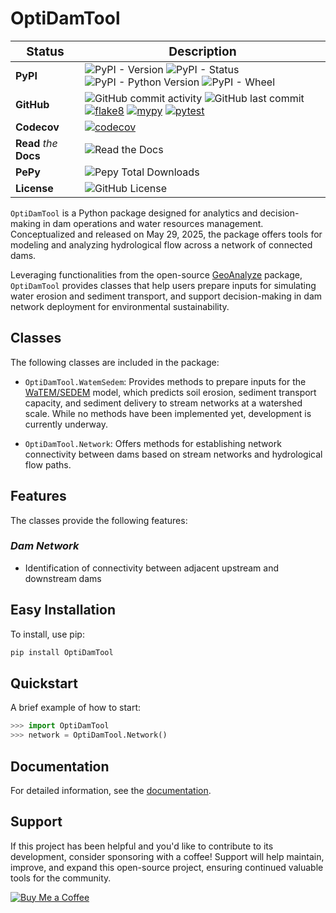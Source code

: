 # OptiDamTool

| <big>Status</big> | <big>Description</big> |
| --- | --- |
| **PyPI**| ![PyPI - Version](https://img.shields.io/pypi/v/OptiDamTool) ![PyPI - Status](https://img.shields.io/pypi/status/OptiDamTool) ![PyPI - Python Version](https://img.shields.io/pypi/pyversions/OptiDamTool) ![PyPI - Wheel](https://img.shields.io/pypi/wheel/OptiDamTool) |
| **GitHub** | ![GitHub commit activity](https://img.shields.io/github/commit-activity/t/debpal/OptiDamTool) ![GitHub last commit](https://img.shields.io/github/last-commit/debpal/OptiDamTool) [![flake8](https://github.com/debpal/OptiDamTool/actions/workflows/linting.yml/badge.svg)](https://github.com/debpal/OptiDamTool/actions/workflows/linting.yml) [![mypy](https://github.com/debpal/OptiDamTool/actions/workflows/typing.yml/badge.svg)](https://github.com/debpal/OptiDamTool/actions/workflows/typing.yml) [![pytest](https://github.com/debpal/OptiDamTool/actions/workflows/testing.yml/badge.svg)](https://github.com/debpal/OptiDamTool/actions/workflows/testing.yml) |
| **Codecov** | [![codecov](https://codecov.io/gh/debpal/OptiDamTool/graph/badge.svg?token=PJOAIRHEW6)](https://codecov.io/gh/debpal/OptiDamTool) |
| **Read** _the_ **Docs** | ![Read the Docs](https://img.shields.io/readthedocs/OptiDamTool) |
| **PePy** | ![Pepy Total Downloads](https://img.shields.io/pepy/dt/OptiDamTool) |
| **License** | ![GitHub License](https://img.shields.io/github/license/debpal/OptiDamTool) |


`OptiDamTool` is a Python package designed for analytics and decision-making in dam operations and water resources management. Conceptualized and released on May 29, 2025, the package offers tools for modeling and analyzing hydrological flow across a network of connected dams.


Leveraging functionalities from the open-source [GeoAnalyze](https://github.com/debpal/GeoAnalyze) package, `OptiDamTool` provides classes that help users prepare inputs for simulating water erosion and sediment transport, and support decision-making in dam network deployment for environmental sustainability.

## Classes

The following classes are included in the package:

- `OptiDamTool.WatemSedem`: Provides methods to prepare inputs for the
[WaTEM/SEDEM](https://github.com/watem-sedem) model, which predicts soil erosion, sediment transport capacity, and sediment delivery to stream networks at a watershed scale. While no methods have been implemented yet, development is currently underway.


- `OptiDamTool.Network`: Offers methods for establishing network connectivity between dams based on stream networks and hydrological flow paths.


## Features

The classes provide the following features:


### *Dam Network*

- Identification of connectivity between adjacent upstream and downstream dams


## Easy Installation

To install, use pip:

```bash
pip install OptiDamTool
```


## Quickstart
A brief example of how to start:

```python
>>> import OptiDamTool
>>> network = OptiDamTool.Network()
```


## Documentation

For detailed information, see the [documentation](https://optidamtool.readthedocs.io/en/latest/).

## Support

If this project has been helpful and you'd like to contribute to its development, consider sponsoring with a coffee! Support will help maintain, improve, and expand this open-source project, ensuring continued valuable tools for the community.


[![Buy Me a Coffee](https://img.shields.io/badge/☕_Buy_me_a_coffee-FFDD00?style=for-the-badge)](https://www.buymeacoffee.com/debasish_pal)


